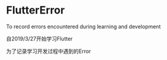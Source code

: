 # FlutterError
To record errors encountered during learning and development

自2019/3/27开始学习Flutter

为了记录学习开发过程中遇到的Error
